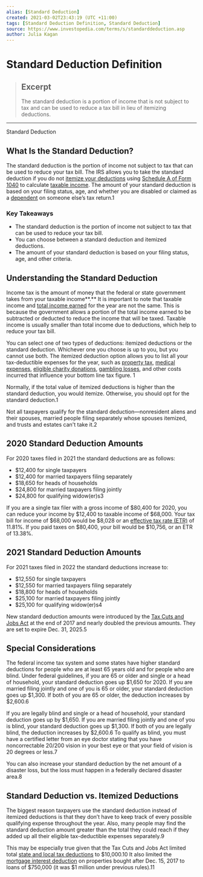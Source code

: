```yaml
---
alias: [Standard Deduction]
created: 2021-03-02T23:43:19 (UTC +11:00)
tags: [Standard Deduction Definition, Standard Deduction]
source: https://www.investopedia.com/terms/s/standarddeduction.asp
author: Julia Kagan
---
```


# Standard Deduction Definition

> ## Excerpt
> The standard deduction is a portion of income that is not subject to tax and can be used to reduce a tax bill in lieu of itemizing deductions.

---

Standard Deduction
## What Is the Standard Deduction?

The standard deduction is the portion of income not subject to tax that can be used to reduce your tax bill. The IRS allows you to take the standard deduction if you do not [itemize your deductions](https://www.investopedia.com/terms/i/itemizeddeduction.asp) using [Schedule A of Form 1040](https://www.irs.gov/forms-pubs/about-schedule-a-form-1040) to calculate [taxable income](https://www.investopedia.com/terms/t/taxableincome.asp). The amount of your standard deduction is based on your filing status, age, and whether you are disabled or claimed as a [dependent](https://www.investopedia.com/terms/d/dependent.asp) on someone else’s tax return.1

### Key Takeaways

-   The standard deduction is the portion of income not subject to tax that can be used to reduce your tax bill.
-   You can choose between a standard deduction and itemized deductions.
-   The amount of your standard deduction is based on your filing status, age, and other criteria.

## Understanding the Standard Deduction

Income tax is the amount of money that the federal or state government takes from your taxable income**.** It is important to note that taxable income and [total income earned](https://www.investopedia.com/terms/g/gross_earnings.asp) for the year are not the same. This is because the government allows a portion of the total income earned to be subtracted or deducted to reduce the income that will be taxed. Taxable income is usually smaller than total income due to deductions, which help to reduce your tax bill.

You can select one of two types of deductions: itemized deductions or the standard deduction. Whichever one you choose is up to you, but you cannot use both. The itemized deduction option allows you to list all your tax-deductible expenses for the year, such as [property tax](https://www.investopedia.com/terms/p/propertytax.asp), [medical expenses](https://www.investopedia.com/terms/m/medical-expenses.asp), [eligible charity donations](https://www.investopedia.com/terms/c/charitabledonation.asp), [gambling losses](https://www.investopedia.com/terms/g/gamblingloss.asp), and other costs incurred that influence your bottom line tax figure. 1

Normally, if the total value of itemized deductions is higher than the standard deduction, you would itemize. Otherwise, you should opt for the standard deduction.1

Not all taxpayers qualify for the standard deduction—nonresident aliens and their spouses, married people filing separately whose spouses itemized, and trusts and estates can't take it.2

## 2020 Standard Deduction Amounts

For 2020 taxes filed in 2021 the standard deductions are as follows:

-   $12,400 for single taxpayers
-   $12,400 for married taxpayers filing separately
-   $18,650 for heads of households
-   $24,800 for married taxpayers filing jointly
-   $24,800 for qualifying widow(er)s3

If you are a single tax filer with a gross income of $80,400 for 2020, you can reduce your income by $12,400 to taxable income of $68,000. Your tax bill for income of $68,000 would be $8,028 or an [effective tax rate (ETR)](https://www.investopedia.com/terms/e/effectivetaxrate.asp) of 11.81%. If you paid taxes on $80,400, your bill would be $10,756, or an ETR of 13.38%.

## 2021 Standard Deduction Amounts

For 2021 taxes filed in 2022 the standard deductions increase to:

-   $12,550 for single taxpayers
-   $12,550 for married taxpayers filing separately
-   $18,800 for heads of households
-   $25,100 for married taxpayers filing jointly
-   $25,100 for qualifying widow(er)s4

New standard deduction amounts were introduced by the [Tax Cuts and Jobs Act](https://www.investopedia.com/taxes/trumps-tax-reform-plan-explained/) at the end of 2017 and nearly doubled the previous amounts. They are set to expire Dec. 31, 2025.5

## Special Considerations

The federal income tax system and some states have higher standard deductions for people who are at least 65 years old and for people who are blind. Under federal guidelines, if you are 65 or older and single or a head of household, your standard deduction goes up $1,650 for 2020. If you are married filing jointly and one of you is 65 or older, your standard deduction goes up $1,300. If both of you are 65 or older, the deduction increases by $2,600.6

If you are legally blind and single or a head of household, your standard deduction goes up by $1,650. If you are married filing jointly and one of you is blind, your standard deduction goes up $1,300. If both of you are legally blind, the deduction increases by $2,600.6 To qualify as blind, you must have a certified letter from an eye doctor stating that you have noncorrectable 20/200 vision in your best eye or that your field of vision is 20 degrees or less.7

You can also increase your standard deduction by the net amount of a disaster loss, but the loss must happen in a federally declared disaster area.8

## Standard Deduction vs. Itemized Deductions

The biggest reason taxpayers use the standard deduction instead of itemized deductions is that they don’t have to keep track of every possible qualifying expense throughout the year. Also, many people may find the standard deduction amount greater than the total they could reach if they added up all their eligible tax-deductible expenses separately.9

This may be especially true given that the Tax Cuts and Jobs Act limited total [state and local tax deductions](https://www.investopedia.com/state-and-local-tax-cap-workaround-gets-green-light-from-irs-5088399) to $10,000.10 It also limited the [mortgage interest deduction](https://www.investopedia.com/terms/home-mortgage-interest.asp) on properties bought after Dec. 15, 2017 to loans of $750,000 (it was $1 million under previous rules).11
